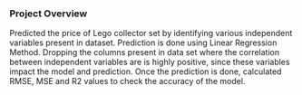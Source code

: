 ### Project Overview

 Predicted the price of Lego collector set by identifying various independent variables present in dataset. Prediction is done using Linear Regression Method. Dropping the columns present in data set where the correlation between independent variables are is highly positive, since these variables impact the model and prediction. Once the prediction is done, calculated RMSE, MSE and R2 values to check the accuracy of the model.


